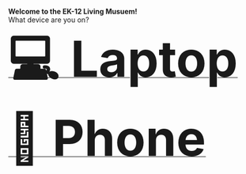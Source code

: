 **Welcome to the EK-12 Living Musuem!**<br>
What device are you on?<br>
[**<span style="font-size:100">💻 Laptop</span>**](/main.html)<br>
[**<span style="font-size:100">📱 Phone</span>**](/main.html)
